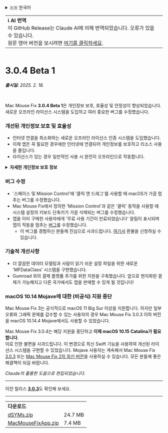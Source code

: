 <details>
<summary>🇰🇷 한국어</summary>

[🇬🇧 English (GitHub Release)](https://github.com/noah-nuebling/mac-mouse-fix/releases/tag/3.0.4-Beta-1)\
[🇦🇩 Català](https://redirect.macmousefix.com/?target=mmf-release&tag=3.0.4-Beta-1&locale=ca)\
[🇩🇪 Deutsch](https://redirect.macmousefix.com/?target=mmf-release&tag=3.0.4-Beta-1&locale=de)\
[🇪🇸 Español](https://redirect.macmousefix.com/?target=mmf-release&tag=3.0.4-Beta-1&locale=es)\
[🇫🇷 Français](https://redirect.macmousefix.com/?target=mmf-release&tag=3.0.4-Beta-1&locale=fr)\
[🇮🇩 Indonesia](https://redirect.macmousefix.com/?target=mmf-release&tag=3.0.4-Beta-1&locale=id)\
[🇮🇹 Italiano](https://redirect.macmousefix.com/?target=mmf-release&tag=3.0.4-Beta-1&locale=it)\
[🇭🇺 Magyar](https://redirect.macmousefix.com/?target=mmf-release&tag=3.0.4-Beta-1&locale=hu)\
[🇳🇱 Nederlands](https://redirect.macmousefix.com/?target=mmf-release&tag=3.0.4-Beta-1&locale=nl)\
[🇵🇱 Polski](https://redirect.macmousefix.com/?target=mmf-release&tag=3.0.4-Beta-1&locale=pl)\
[🇧🇷 Português (Brasil)](https://redirect.macmousefix.com/?target=mmf-release&tag=3.0.4-Beta-1&locale=pt-BR)\
[🇵🇹 Português (Portugal)](https://redirect.macmousefix.com/?target=mmf-release&tag=3.0.4-Beta-1&locale=pt-PT)\
[🇷🇴 Română](https://redirect.macmousefix.com/?target=mmf-release&tag=3.0.4-Beta-1&locale=ro)\
[🇸🇪 Svenska](https://redirect.macmousefix.com/?target=mmf-release&tag=3.0.4-Beta-1&locale=sv)\
[🇻🇳 Tiếng Việt](https://redirect.macmousefix.com/?target=mmf-release&tag=3.0.4-Beta-1&locale=vi)\
[🇹🇷 Türkçe](https://redirect.macmousefix.com/?target=mmf-release&tag=3.0.4-Beta-1&locale=tr)\
[🇨🇿 Čeština](https://redirect.macmousefix.com/?target=mmf-release&tag=3.0.4-Beta-1&locale=cs)\
[🇬🇷 Ελληνικά](https://redirect.macmousefix.com/?target=mmf-release&tag=3.0.4-Beta-1&locale=el)\
[🇷🇺 Русский](https://redirect.macmousefix.com/?target=mmf-release&tag=3.0.4-Beta-1&locale=ru)\
[🇺🇦 Українська](https://redirect.macmousefix.com/?target=mmf-release&tag=3.0.4-Beta-1&locale=uk)\
[🇮🇱 עברית](https://redirect.macmousefix.com/?target=mmf-release&tag=3.0.4-Beta-1&locale=he)\
[🇸🇦 العربية](https://redirect.macmousefix.com/?target=mmf-release&tag=3.0.4-Beta-1&locale=ar)\
[🇮🇳 हिन्दी](https://redirect.macmousefix.com/?target=mmf-release&tag=3.0.4-Beta-1&locale=hi)\
[🇹🇭 ไทย](https://redirect.macmousefix.com/?target=mmf-release&tag=3.0.4-Beta-1&locale=th)\
[🇨🇳 中文 (简体)](https://redirect.macmousefix.com/?target=mmf-release&tag=3.0.4-Beta-1&locale=zh-Hans)\
[🇨🇳 中文 (繁體)](https://redirect.macmousefix.com/?target=mmf-release&tag=3.0.4-Beta-1&locale=zh-Hant)\
[🇭🇰 中文（香港)](https://redirect.macmousefix.com/?target=mmf-release&tag=3.0.4-Beta-1&locale=zh-HK)\
[🇯🇵 日本語](https://redirect.macmousefix.com/?target=mmf-release&tag=3.0.4-Beta-1&locale=ja)\
**🇰🇷 한국어**\
[Help translate Mac Mouse Fix to different languages!](https://github.com/noah-nuebling/mac-mouse-fix/discussions/731)
</details>
<table align=><td>
<b>ℹ️ AI 번역</b><br>
이 GitHub Release는 Claude AI에 의해 번역되었습니다. 오류가 있을 수 있습니다.<br>
원문 영어 버전을 보시려면 <a href="https://github.com/noah-nuebling/mac-mouse-fix/releases/tag/3.0.4-Beta-1">여기를 클릭하세요</a>.
</td></table>

<table></table>

# 3.0.4 Beta 1
***출시일:** 2025. 2. 18.*

<br>

Mac Mouse Fix **3.0.4 Beta 1**은 개인정보 보호, 효율성 및 안정성이 향상되었습니다.\
새로운 오프라인 라이선스 시스템을 도입하고 여러 중요한 버그를 수정했습니다.

### 개선된 개인정보 보호 및 효율성

- 인터넷 연결을 최소화하는 새로운 오프라인 라이선스 인증 시스템을 도입했습니다.
- 이제 앱은 꼭 필요한 경우에만 인터넷에 연결되어 개인정보를 보호하고 리소스 사용을 줄입니다.
- 라이선스가 있는 경우 일반적인 사용 시 완전히 오프라인으로 작동합니다.

<details>
<summary><b>자세한 개인정보 보호 정보</b></summary>
이전 버전에서는 매 실행 시마다 온라인으로 라이선스를 확인하여 제3자 서버(GitHub 및 Gumroad)에 연결 로그가 저장될 수 있었습니다. 새로운 시스템은 불필요한 연결을 제거했습니다 - 최초 라이선스 활성화 후에는 로컬 라이선스 데이터가 손상된 경우에만 인터넷에 연결됩니다.
<br><br>
제가 개인적으로 사용자 행동을 기록한 적은 없지만, 이전 시스템에서는 이론적으로 제3자 서버가 IP 주소와 연결 시간을 기록할 수 있었습니다. Gumroad는 라이선스 키를 기록하고 Mac Mouse Fix 구매 시 수집한 개인정보와 연관시킬 수 있었습니다.
<br><br>
원래 라이선스 시스템을 만들 때는 이러한 미묘한 개인정보 문제를 고려하지 않았지만, 이제 Mac Mouse Fix는 가능한 한 개인정보를 보호하고 인터넷 연결이 필요 없게 되었습니다!
<br><br>
<a href=https://gumroad.com/privacy>Gumroad의 개인정보 처리방침</a>과 제가 작성한 <a href=https://github.com/noah-nuebling/mac-mouse-fix/issues/976#issuecomment-2140955801>GitHub 댓글</a>도 참고해 주세요.

</details>

### 버그 수정

- '스페이스 및 Mission Control'에 '클릭 앤 드래그'를 사용할 때 macOS가 가끔 멈추는 버그를 수정했습니다.
- Mac Mouse Fix에서 정의한 'Mission Control'과 같은 '클릭' 동작을 사용할 때 시스템 설정의 키보드 단축키가 가끔 삭제되는 버그를 수정했습니다.
- 앱을 이미 구매한 사용자에게 '무료 사용 기간이 만료되었습니다' 알림이 표시되며 앱이 작동을 멈추는 [버그](https://github.com/noah-nuebling/mac-mouse-fix/issues?q=state%3Aopen%20label%3A%22%27Free%20days%20are%20over%27%20bug%22)를 수정했습니다.
    - 이 버그를 경험하신 분들께 진심으로 사과드립니다. [여기서](https://redirect.macmousefix.com/?message=&target=mmf-apply-for-refund&locale=ko) 환불을 신청하실 수 있습니다.

### 기술적 개선사항

- 더 깔끔한 데이터 모델링과 사람이 읽기 쉬운 설정 파일을 위한 새로운 'MFDataClass' 시스템을 구현했습니다.
- Gumroad 외의 결제 플랫폼 추가를 위한 지원을 구축했습니다. 앞으로 현지화된 결제가 가능해지고 다른 국가에서도 앱을 판매할 수 있게 될 것입니다!

### macOS 10.14 Mojave에 대한 (비공식) 지원 중단

Mac Mouse Fix 3는 공식적으로 macOS 11 Big Sur 이상을 지원합니다. 하지만 일부 오류와 그래픽 문제를 감수할 수 있는 사용자의 경우 Mac Mouse Fix 3.0.3 이하 버전을 macOS 10.14.4 Mojave에서도 사용할 수 있었습니다.

Mac Mouse Fix 3.0.4는 해당 지원을 중단하고 **이제 macOS 10.15 Catalina가 필요합니다**. \
이로 인한 불편을 사과드립니다. 이 변경으로 최신 Swift 기능을 사용하여 개선된 라이선스 시스템을 구현할 수 있었습니다. Mojave 사용자는 계속해서 Mac Mouse Fix [3.0.3](https://redirect.macmousefix.com/?target=mmf-release&tag=3.0.3&locale=ko) 또는 [Mac Mouse Fix 2의 최신 버전](https://redirect.macmousefix.com/?target=mmf2-latest&locale=ko)을 사용하실 수 있습니다. 모든 분들께 좋은 해결책이 되길 바랍니다.

*Claude의 훌륭한 도움으로 편집되었습니다.*

---

이전 릴리스 [**3.0.3**](https://redirect.macmousefix.com/?target=mmf-release&tag=3.0.3&locale=ko)도 확인해 보세요.

---

<table align="start">
<tr>
    <td colspan=2>
        <b>다운로드</b>
    </td>
</tr>
<tr>
    <td><a href="https://github.com/noah-nuebling/mac-mouse-fix/releases/download/3.0.4-Beta-1/dSYMs.zip">dSYMs.zip</a></td>
    <td>24.7 MB</td>
</tr>
<tr>
    <td><a href="https://github.com/noah-nuebling/mac-mouse-fix/releases/download/3.0.4-Beta-1/MacMouseFixApp.zip">MacMouseFixApp.zip</a></td>
    <td>7.4 MB</td>
</tr>
</table>
